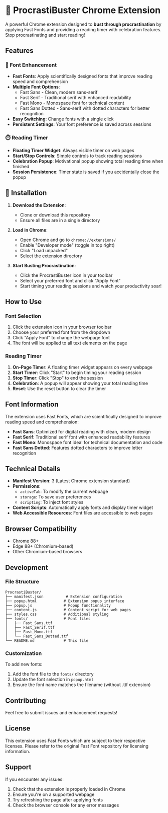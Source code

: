 # 🥊 ProcrastiBuster Chrome Extension

A powerful Chrome extension designed to **bust through procrastination** by applying Fast Fonts and providing a reading timer with celebration features. Stop procrastinating and start reading!

## Features

### 📖 Font Enhancement
- **Fast Fonts**: Apply scientifically designed fonts that improve reading speed and comprehension
- **Multiple Font Options**:
  - Fast Sans - Clean, modern sans-serif
  - Fast Serif - Traditional serif with enhanced readability
  - Fast Mono - Monospace font for technical content
  - Fast Sans Dotted - Sans-serif with dotted characters for better recognition
- **Easy Switching**: Change fonts with a single click
- **Persistent Settings**: Your font preference is saved across sessions

### ⏱️ Reading Timer
- **Floating Timer Widget**: Always visible timer on web pages
- **Start/Stop Controls**: Simple controls to track reading sessions
- **Celebration Popup**: Motivational popup showing total reading time when finished
- **Session Persistence**: Timer state is saved if you accidentally close the popup

## 🚀 Installation

1. **Download the Extension**:
   - Clone or download this repository
   - Ensure all files are in a single directory

2. **Load in Chrome**:
   - Open Chrome and go to `chrome://extensions/`
   - Enable "Developer mode" (toggle in top right)
   - Click "Load unpacked"
   - Select the extension directory

3. **Start Busting Procrastination**:
   - Click the ProcrastiBuster icon in your toolbar
   - Select your preferred font and click "Apply Font"
   - Start timing your reading sessions and watch your productivity soar!

## How to Use

### Font Selection
1. Click the extension icon in your browser toolbar
2. Choose your preferred font from the dropdown
3. Click "Apply Font" to change the webpage font
4. The font will be applied to all text elements on the page

### Reading Timer
1. **On-Page Timer**: A floating timer widget appears on every webpage
2. **Start Timer**: Click "Start" to begin timing your reading session
3. **Stop Timer**: Click "Stop" to end the session
4. **Celebration**: A popup will appear showing your total reading time
5. **Reset**: Use the reset button to clear the timer

## Font Information

The extension uses Fast Fonts, which are scientifically designed to improve reading speed and comprehension:

- **Fast Sans**: Optimized for digital reading with clean, modern design
- **Fast Serif**: Traditional serif font with enhanced readability features
- **Fast Mono**: Monospace font ideal for technical documentation and code
- **Fast Sans Dotted**: Features dotted characters to improve letter recognition

## Technical Details

- **Manifest Version**: 3 (Latest Chrome extension standard)
- **Permissions**: 
  - `activeTab`: To modify the current webpage
  - `storage`: To save user preferences
  - `scripting`: To inject font styles
- **Content Scripts**: Automatically apply fonts and display timer widget
- **Web Accessible Resources**: Font files are accessible to web pages

## Browser Compatibility

- Chrome 88+
- Edge 88+ (Chromium-based)
- Other Chromium-based browsers

## Development

### File Structure
```
ProcrastiBuster/
├── manifest.json          # Extension configuration
├── popup.html            # Extension popup interface
├── popup.js              # Popup functionality
├── content.js            # Content script for web pages
├── styles.css            # Additional styling
├── fonts/                # Font files
│   ├── Fast_Sans.ttf
│   ├── Fast_Serif.ttf
│   ├── Fast_Mono.ttf
│   └── Fast_Sans_Dotted.ttf
└── README.md             # This file
```

### Customization

To add new fonts:
1. Add the font file to the `fonts/` directory
2. Update the font selection in `popup.html`
3. Ensure the font name matches the filename (without .ttf extension)

## Contributing

Feel free to submit issues and enhancement requests!

## License

This extension uses Fast Fonts which are subject to their respective licenses. Please refer to the original Fast Font repository for licensing information.

## Support

If you encounter any issues:
1. Check that the extension is properly loaded in Chrome
2. Ensure you're on a supported webpage
3. Try refreshing the page after applying fonts
4. Check the browser console for any error messages
